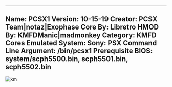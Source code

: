 -----------------------
Name: PCSX1
Version: 10-15-19
Creator: PCSX Team|notaz|Exophase
Core By: Libretro
HMOD By: KMFDManic|madmonkey
Category: KMFD Cores
Emulated System: Sony: PSX
Command Line Argument: /bin/pcsx1
Prerequisite BIOS: system/scph5500.bin, scph5501.bin, scph5502.bin
-----------------------
![km](https://i.imgur.com/5t5dxm1.png)
